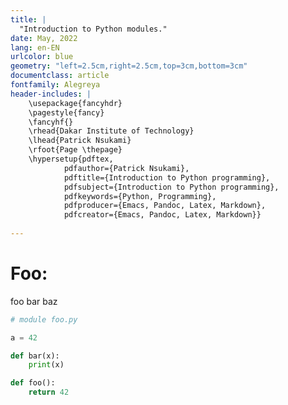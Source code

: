 ```yaml
---
title: |
  "Introduction to Python modules."
date: May, 2022
lang: en-EN
urlcolor: blue
geometry: "left=2.5cm,right=2.5cm,top=3cm,bottom=3cm"
documentclass: article
fontfamily: Alegreya
header-includes: |
    \usepackage{fancyhdr}
    \pagestyle{fancy}
    \fancyhf{}
    \rhead{Dakar Institute of Technology}
    \lhead{Patrick Nsukami}
    \rfoot{Page \thepage}
    \hypersetup{pdftex,
            pdfauthor={Patrick Nsukami},
            pdftitle={Introduction to Python programming},
            pdfsubject={Introduction to Python programming},
            pdfkeywords={Python, Programming},
            pdfproducer={Emacs, Pandoc, Latex, Markdown},
            pdfcreator={Emacs, Pandoc, Latex, Markdown}}
    
---
```


# Foo:

foo bar baz

```python
# module foo.py

a = 42

def bar(x):
    print(x)

def foo():
    return 42
```
